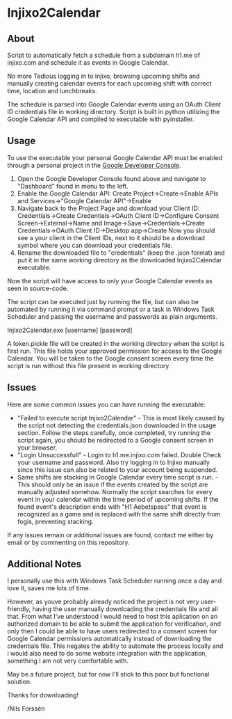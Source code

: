 # Injixo2Calendar

## About
Script to automatically fetch a schedule from a subdomain h1.me of injixo.com and schedule it as events in Google Calendar. 

No more Tedious logging in to injixo, browsing upcoming shifts and manually creating calendar events for each upcoming shift with correct time, location and lunchbreaks.

The schedule is parsed into Google Calendar events using an OAuth Client ID credentials file in working directory. Script is built in python utilizing the Google Calendar API and compiled to executable with pyinstaller.

## Usage
To use the executable your personal Google Calendar API must be enabled through a personal project in the [Google Developer Console](https://console.developers.google.com/).

1. Open the Google Developer Console found above and navigate to "Dashboard" found in menu to the left.
2. Enable the Google Calendar API: 
Create Project->Create->Enable APIs and Services->"Google Calendar API"->Enable
3. Navigate back to the Project Page and download your Client ID: 
Credentials->Create Credentials->OAuth Client ID->Configure Consent Screen->External->Name and Image->Save->Credentials->Create Credentials->OAuth Client ID->Desktop app->Create
Now you should see a your client in the Client IDs, next to it should be a download symbol where you can download your credentials file.
4. Rename the downloaded file to "credentials" (keep the .json format) and put it in the same working directory as the downloaded Injixo2Calendar executable. 

Now the script will have access to only your Google Calendar events as seen in source-code. 

The script can be executed just by running the file, but can also be automated by running it via command prompt or a task in Windows Task Scheduler and passing the username and passwords as plain arguments.

Injixo2Calendar.exe \[username\] \[password\]

A token.pickle file will be created in the working directory when the script is first run. This file holds your approved permission for access to the Google Calendar. You will be taken to the Google consent screen every time the script is run without this file present in working directory.

## Issues
Here are some common issues you can have running the executable:
* "Failed to execute script Injixo2Calendar" - This is most likely caused by the script not detecting the credentials.json downloaded in the usage section. Follow the steps carefully, once completed, try running the script again, you should be redirected to a Google consent screen in your browser.
* "Login Unsuccessfull" - Login to h1.me.injixo.com failed. Double Check your username and password. Also try logging in to Injixo manually since this issue can also be related to your account being suspended.
* Same shifts are stacking in Google Calendar every time script is run. - This should only be an issue if the events created by the script are manually adjusted somehow. Normally the script searches for every event in your calendar within the time period of upcoming shifts. If the found event's description ends with "H1 Aebetspass" that event is recognized as a game and is replaced with the same shift directly from fogis, preventing stacking.

If any issues remain or additional issues are found, contact me either by email or by commenting on this repository.

## Additional Notes
I personally use this with Windows Task Scheduler running once a day and love it, saves me lots of time.

However, as youve probably already noticed the project is not very user-friendly, having the user manually downloading the credentials file and all that. From what I've understood I would need to host this aplication on an authorized domain to be able to submit the application for verification, and only then I could be able to have users redirected to a consent screen for Google Calendar permissions automatically instead of downloading the credentials file. This negates the ability to automate the process locally and i would also need to do some website integration with the application, something I am not very comfortable with. 

May be a future project, but for now I'll stick to this poor but functional solution.

Thanks for downloading!

/Nils Forssén
